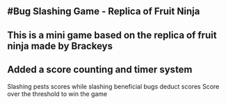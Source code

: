 #Bug Slashing Game - Replica of Fruit Ninja
---
This is a mini game based on the replica of fruit ninja made by Brackeys
---
Added a score counting and timer system
---
Slashing pests scores while slashing beneficial bugs deduct scores
Score over the threshold to win the game